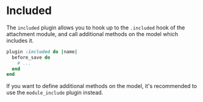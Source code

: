 # Included

The `included` plugin allows you to hook up to the `.included` hook of the
attachment module, and call additional methods on the model which includes it.

```rb
plugin :included do |name|
  before_save do
    # ...
  end
end
```

If you want to define additional methods on the model, it's recommended to use
the `module_include` plugin instead.
